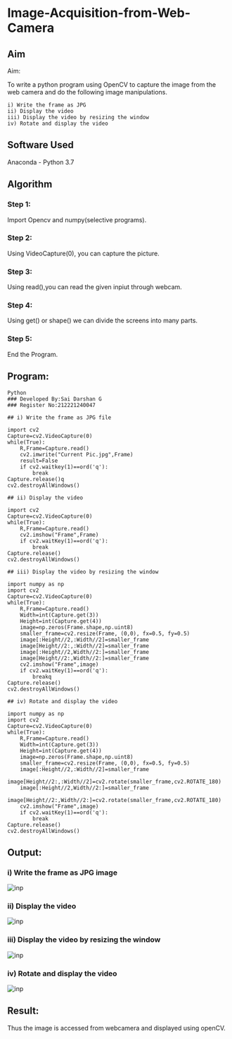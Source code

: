 # Image-Acquisition-from-Web-Camera
## Aim
 
Aim:
 
To write a python program using OpenCV to capture the image from the web camera and do the following image manipulations.
```
i) Write the frame as JPG 
ii) Display the video 
iii) Display the video by resizing the window
iv) Rotate and display the video
```
## Software Used
Anaconda - Python 3.7

## Algorithm
### Step 1:
Import Opencv and numpy(selective programs).
### Step 2:
Using VideoCapture(0), you can capture the picture.
### Step 3:
Using read(),you can read the given inpiut through webcam.
### Step 4:
Using get() or shape() we can divide the screens into many parts.
### Step 5:
End the Program.

## Program:
```
Python
### Developed By:Sai Darshan G
### Register No:212221240047

## i) Write the frame as JPG file

import cv2
Capture=cv2.VideoCapture(0)
while(True):
    R,Frame=Capture.read()
    cv2.imwrite("Current Pic.jpg",Frame)
    result=False
    if cv2.waitkey(1)==ord('q'):
        break
Capture.release()q
cv2.destroyAllWindows()

## ii) Display the video

import cv2
Capture=cv2.VideoCapture(0)
while(True):
    R,Frame=Capture.read()
    cv2.imshow("Frame",Frame)
    if cv2.waitKey(1)==ord('q'):
        break
Capture.release()
cv2.destroyAllWindows()

## iii) Display the video by resizing the window

import numpy as np
import cv2
Capture=cv2.VideoCapture(0)
while(True):
    R,Frame=Capture.read()
    Width=int(Capture.get(3))
    Height=int(Capture.get(4))
    image=np.zeros(Frame.shape,np.uint8)
    smaller_frame=cv2.resize(Frame, (0,0), fx=0.5, fy=0.5)
    image[:Height//2,:Width//2]=smaller_frame
    image[Height//2:,:Width//2]=smaller_frame
    image[:Height//2,Width//2:]=smaller_frame
    image[Height//2:,Width//2:]=smaller_frame
    cv2.imshow("Frame",image)
    if cv2.waitKey(1)==ord('q'):
        breakq
Capture.release()
cv2.destroyAllWindows()

## iv) Rotate and display the video

import numpy as np
import cv2
Capture=cv2.VideoCapture(0)
while(True):
    R,Frame=Capture.read()
    Width=int(Capture.get(3))
    Height=int(Capture.get(4))
    image=np.zeros(Frame.shape,np.uint8)
    smaller_frame=cv2.resize(Frame, (0,0), fx=0.5, fy=0.5)
    image[:Height//2,:Width//2]=smaller_frame
    image[Height//2:,:Width//2]=cv2.rotate(smaller_frame,cv2.ROTATE_180)
    image[:Height//2,Width//2:]=smaller_frame
    image[Height//2:,Width//2:]=cv2.rotate(smaller_frame,cv2.ROTATE_180)
    cv2.imshow("Frame",image)
    if cv2.waitKey(1)==ord('q'):
        break
Capture.release()
cv2.destroyAllWindows()
```
## Output:
### i) Write the frame as JPG image
![inp](1.jpeg)
### ii) Display the video
![inp](2.jpeg)
### iii) Display the video by resizing the window
![inp](3.jpeg)
### iv) Rotate and display the video
![inp](4.jpeg)
## Result:
Thus the image is accessed from webcamera and displayed using openCV.
